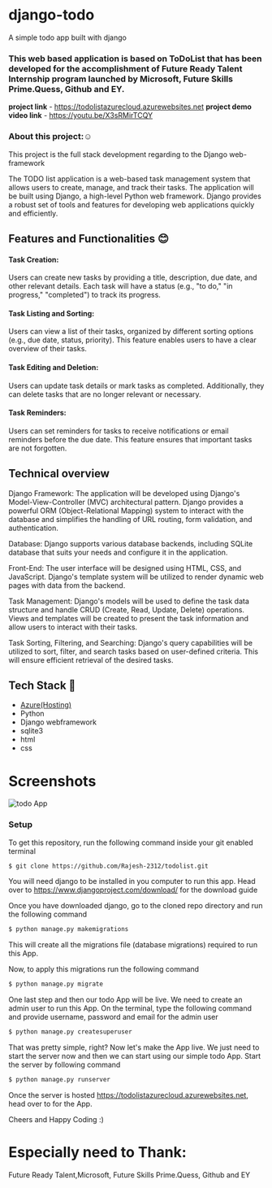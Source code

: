 # django-todo
A simple todo app built with django
### This web based application is based on ToDoList that has been developed for the accomplishment of Future Ready Talent Internship program launched by Microsoft, Future Skills Prime.Quess, Github and EY.

**project link** - https://todolistazurecloud.azurewebsites.net
**project demo video link** - https://youtu.be/X3sRMirTCQY

### About this project:☺️
This project is the full stack development regarding to the Django web-framework

The TODO list application is a web-based task management system that allows users to create, manage, and track their tasks. The application will be built using Django, a high-level Python web framework. Django provides a robust set of tools and features for developing web applications quickly and efficiently.

## Features and Functionalities 😊

#### Task Creation:
Users can create new tasks by providing a title, description, due date, and other relevant details. Each task will have a status (e.g., "to do," "in progress," "completed") to track its progress.

#### Task Listing and Sorting:
Users can view a list of their tasks, organized by different sorting options (e.g., due date, status, priority). This feature enables users to have a clear overview of their tasks.

#### Task Editing and Deletion:
Users can update task details or mark tasks as completed. Additionally, they can delete tasks that are no longer relevant or necessary.

#### Task Reminders:
Users can set reminders for tasks to receive notifications or email reminders before the due date. This feature ensures that important tasks are not forgotten.

## Technical overview

Django Framework: The application will be developed using Django's Model-View-Controller (MVC) architectural pattern. Django provides a powerful ORM (Object-Relational Mapping) system to interact with the database and simplifies the handling of URL routing, form validation, and authentication.

Database: Django supports various database backends, including SQLite database that suits your needs and configure it in the application.

Front-End: The user interface will be designed using HTML, CSS, and JavaScript. Django's template system will be utilized to render dynamic web pages with data from the backend.

Task Management: Django's models will be used to define the task data structure and handle CRUD (Create, Read, Update, Delete) operations. Views and templates will be created to present the task information and allow users to interact with their tasks.

Task Sorting, Filtering, and Searching: Django's query capabilities will be utilized to sort, filter, and search tasks based on user-defined criteria. This will ensure efficient retrieval of the desired tasks.

## Tech Stack 🔷
- [Azure(Hosting)](https://todolistazurecloud.azurewebsites.net)
- Python
- Django webframework
- sqlite3
- html
- css

# Screenshots
![todo App](https://raw.githubusercontent.com/shreys7/django-todo/develop/staticfiles/todoApp.png)
### Setup
To get this repository, run the following command inside your git enabled terminal
```bash
$ git clone https://github.com/Rajesh-2312/todolist.git
```
You will need django to be installed in you computer to run this app. Head over to https://www.djangoproject.com/download/ for the download guide

Once you have downloaded django, go to the cloned repo directory and run the following command

```bash
$ python manage.py makemigrations
```

This will create all the migrations file (database migrations) required to run this App.

Now, to apply this migrations run the following command
```bash
$ python manage.py migrate
```

One last step and then our todo App will be live. We need to create an admin user to run this App. On the terminal, type the following command and provide username, password and email for the admin user
```bash
$ python manage.py createsuperuser
```

That was pretty simple, right? Now let's make the App live. We just need to start the server now and then we can start using our simple todo App. Start the server by following command

```bash
$ python manage.py runserver
```

Once the server is hosted https://todolistazurecloud.azurewebsites.net, head over to  for the App.

Cheers and Happy Coding :)

# Especially need to Thank:
Future Ready Talent,Microsoft, Future Skills Prime.Quess, Github and EY

